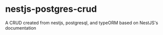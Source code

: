 # nestjs-postgres-crud
A CRUD created from nestjs, postgresql, and typeORM based on NestJS's documentation
